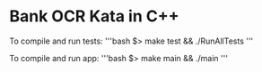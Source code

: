 # Bank OCR Kata in C++
To compile and run tests:
'''bash
$> make test && ./RunAllTests
'''

To compile and run app:
'''bash
$> make main && ./main
'''
